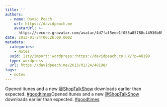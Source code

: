 ```yaml
---
title: ''
authors:
  - name: David Peach
    url: https://davidpeach.me
    avatarUrl: >-
      https://secure.gravatar.com/avatar/4d7faf5eee1f055a85788c44936b8995eaab6dfb004e7854ec747ccb272e91ee?s=96&d=mm&r=g
date: 2013-01-24T00:26:00.000Z
metadata:
  categories:
    - Notes
  uuid: 11ty/import::wordpress::https://davidpeach.co.uk/?p=48198
  type: wordpress
  url: https://davidpeach.me/2013/01/24/48198/
tags:
  - notes
---
```

Opened itunes and a new [@ShopTalkShow](https://twitter.com/ShopTalkShow) downloads earlier than expected. [#goodtimes](https://twitter.com/search?q=%23goodtimes)Opened itunes and a new [@ShopTalkShow](https://twitter.com/ShopTalkShow) downloads earlier than expected. [#goodtimes](https://twitter.com/search?q=%23goodtimes)